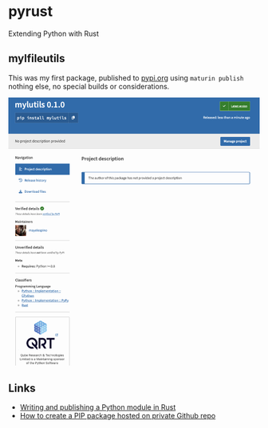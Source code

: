 # pyrust

Extending Python with Rust

## mylfileutils

This was my first package, published to [pypi.org](http://pypi.org) using ```maturin publish```  nothing else, no special builds or considerations.

![mylfileutils on pypi](images/mylutils-pypi.png)


## Links

- [Writing and publishing a Python module in Rust](https://blog.yossarian.net/2020/08/02/Writing-and-publishing-a-python-module-in-rust)
- [How to create a PIP package hosted on private Github repo](https://dev.to/rf_schubert/how-to-create-a-pip-package-and-host-on-private-github-repo-58pa)
